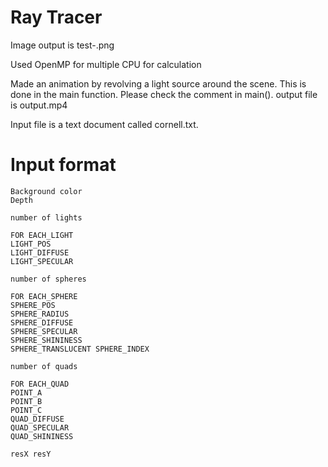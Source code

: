 
# Ray Tracer



Image output is test-.png

Used OpenMP for multiple CPU for calculation

Made an animation by revolving a light source around the scene. This is done in the main function. Please check the comment in main(). output file is output.mp4

Input file is a text document called cornell.txt.

# Input format
```
Background color
Depth

number of lights

FOR EACH_LIGHT
LIGHT_POS
LIGHT_DIFFUSE
LIGHT_SPECULAR

number of spheres

FOR EACH_SPHERE
SPHERE_POS
SPHERE_RADIUS
SPHERE_DIFFUSE
SPHERE_SPECULAR
SPHERE_SHININESS
SPHERE_TRANSLUCENT SPHERE_INDEX

number of quads

FOR EACH_QUAD
POINT_A
POINT_B
POINT_C
QUAD_DIFFUSE
QUAD_SPECULAR
QUAD_SHININESS

resX resY
```